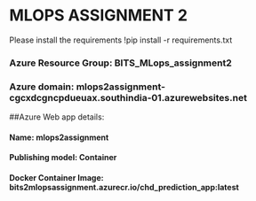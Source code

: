 # MLOPS ASSIGNMENT 2

Please install the requirements
!pip install -r requirements.txt

### Azure Resource Group: BITS_MLops_assignment2
### Azure domain: mlops2assignment-cgcxdcgncpdueuax.southindia-01.azurewebsites.net

##Azure Web app details:

#### Name: mlops2assignment
#### Publishing model: Container
#### Docker Container Image: bits2mlopsassignment.azurecr.io/chd_prediction_app:latest

